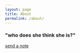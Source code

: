 ```yaml
---
layout: page
title: About
permalink: /about/
---
```



### "who does she think she is?"

[send a note](mailto:cosgroverah@gmail.com)
